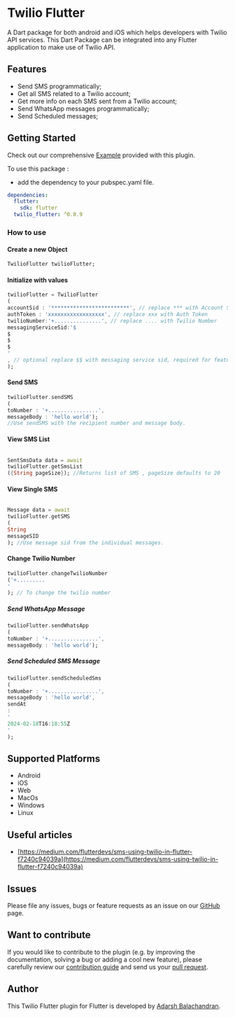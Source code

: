# Twilio Flutter

A Dart package for both android and iOS which helps developers with Twilio API services.
This Dart Package can be integrated into any Flutter application to make use of Twilio API.

## Features

* Send SMS programmatically;
* Get all SMS related to a Twilio account;
* Get more info on each SMS sent from a Twilio account;
* Send WhatsApp messages programmatically;
* Send Scheduled messages;

## Getting Started

Check out our comprehensive [Example](https://github.com/adarshbalu/twilio_flutter/blob/master/example/lib/main.dart)
provided with this plugin.

To use this package :

- add the dependency to your pubspec.yaml file.

```yaml
dependencies:
  flutter:
    sdk: flutter
  twilio_flutter: ^0.0.9
```

### How to use

#### Create a new Object

```dart
TwilioFlutter twilioFlutter; 
```

#### Initialize with values

```dart
twilioFlutter = TwilioFlutter
(
accountSid : '*************************', // replace *** with Account SID
authToken : 'xxxxxxxxxxxxxxxxxx', // replace xxx with Auth Token
twilioNumber:'+...............', // replace .... with Twilio Number
messagingServiceSid:'$
$
$
$
'
, // optional replace $$ with messaging service sid, required for features like scheduled sms
);
```

#### Send SMS

```dart
twilioFlutter.sendSMS
(
toNumber : '+................',
messageBody : 'hello world');
//Use sendSMS with the recipient number and message body.
```

#### View SMS List

```dart

SentSmsData data = await
twilioFlutter.getSmsList
({String pageSize}); //Returns list of SMS , pageSize defaults to 20
```

#### View Single SMS

```dart

Message data = await
twilioFlutter.getSMS
(
String
messageSID
); //Use message sid from the individual messages.
```

#### Change Twilio Number

```dart
twilioFlutter.changeTwilioNumber
('+.........
'
); // To change the twilio number
```

##### Send WhatsApp Message

```dart
twilioFlutter.sendWhatsApp
(
toNumber : '+................',
messageBody : 'hello world');
```

##### Send Scheduled SMS Message

```dart
twilioFlutter.sendScheduledSms
(
toNumber : '+................',
messageBody : 'hello world',
sendAt
:
'
2024-02-18T16:18:55Z
'
);
```

## Supported Platforms

* Android
* iOS
* Web
* MacOs
* Windows
* Linux

## Useful articles

- [https://medium.com/flutterdevs/sms-using-twilio-in-flutter-f7240c94039a](https://medium.com/flutterdevs/sms-using-twilio-in-flutter-f7240c94039a)

## Issues

Please file any issues, bugs or feature requests as an issue on
our [GitHub](https://github.com/adarshbalu/twilio_flutter/issues) page.

## Want to contribute

If you would like to contribute to the plugin (e.g. by improving the documentation, solving a bug or adding a cool new
feature), please carefully review our [contribution guide](CONTRIBUTING.md) and send us
your [pull request](https://github.com/adarshbalu/twilio_flutter/pulls).

## Author

This Twilio Flutter plugin for Flutter is developed by [Adarsh Balachandran](https://github.com/adarshbalu).